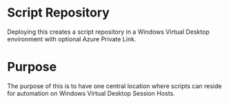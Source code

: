 # Script Repository

Deploying this creates a script repository in a Windows Virtual Desktop environment with optional Azure Private Link. 

# Purpose

The purpose of this is to have one central location where scripts can reside for automation on Windows Virtual Desktop Session Hosts.